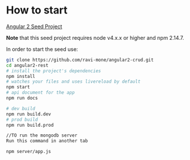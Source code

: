 
# How to start

[Angular 2 Seed Project](https://github.com/mgechev/angular2-seed)

**Note** that this seed project requires node v4.x.x or higher and npm 2.14.7.

In order to start the seed use:


```bash
git clone https://github.com/ravi-mone/angular2-crud.git
cd angular2-rest
# install the project's dependencies
npm install
# watches your files and uses livereload by default
npm start
# api document for the app
npm run docs

# dev build
npm run build.dev
# prod build
npm run build.prod

//TO run the mongodb server
Run this command in another tab 

npm server/app.js
```
